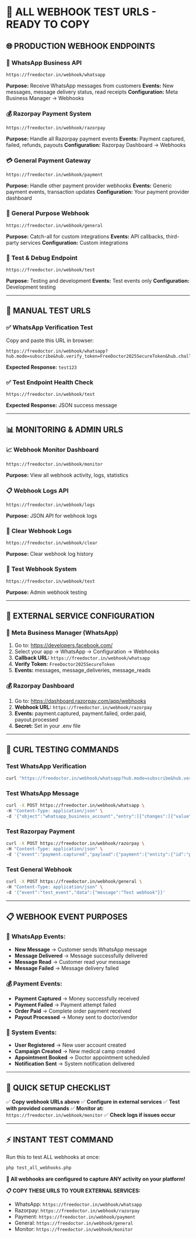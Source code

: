 🚀 **ALL WEBHOOK TEST URLS - READY TO COPY**
=====================================================

## 🌐 **PRODUCTION WEBHOOK ENDPOINTS**

### 📱 **WhatsApp Business API**
```
https://freedoctor.in/webhook/whatsapp
```
**Purpose:** Receive WhatsApp messages from customers
**Events:** New messages, message delivery status, read receipts
**Configuration:** Meta Business Manager → Webhooks

### 💰 **Razorpay Payment System**
```
https://freedoctor.in/webhook/razorpay
```
**Purpose:** Handle all Razorpay payment events
**Events:** Payment captured, failed, refunds, payouts
**Configuration:** Razorpay Dashboard → Webhooks

### 💳 **General Payment Gateway**
```
https://freedoctor.in/webhook/payment
```
**Purpose:** Handle other payment provider webhooks
**Events:** Generic payment events, transaction updates
**Configuration:** Your payment provider dashboard

### 🔧 **General Purpose Webhook**
```
https://freedoctor.in/webhook/general
```
**Purpose:** Catch-all for custom integrations
**Events:** API callbacks, third-party services
**Configuration:** Custom integrations

### 🧪 **Test & Debug Endpoint**
```
https://freedoctor.in/webhook/test
```
**Purpose:** Testing and development
**Events:** Test events only
**Configuration:** Development testing

---

## 🧪 **MANUAL TEST URLS**

### ✅ **WhatsApp Verification Test**
Copy and paste this URL in browser:
```
https://freedoctor.in/webhook/whatsapp?hub.mode=subscribe&hub.verify_token=FreeDoctor2025SecureToken&hub.challenge=test123
```
**Expected Response:** `test123`

### ✅ **Test Endpoint Health Check**
```
https://freedoctor.in/webhook/test
```
**Expected Response:** JSON success message

---

## 📊 **MONITORING & ADMIN URLS**

### 📈 **Webhook Monitor Dashboard**
```
https://freedoctor.in/webhook/monitor
```
**Purpose:** View all webhook activity, logs, statistics

### 📋 **Webhook Logs API**
```
https://freedoctor.in/webhook/logs
```
**Purpose:** JSON API for webhook logs

### 🔄 **Clear Webhook Logs**
```
https://freedoctor.in/webhook/clear
```
**Purpose:** Clear webhook log history

### 🧪 **Test Webhook System**
```
https://freedoctor.in/webhook/test
```
**Purpose:** Admin webhook testing

---

## 🔧 **EXTERNAL SERVICE CONFIGURATION**

### 📱 **Meta Business Manager (WhatsApp)**
1. Go to: https://developers.facebook.com/
2. Select your app → WhatsApp → Configuration → Webhooks
3. **Callback URL:** `https://freedoctor.in/webhook/whatsapp`
4. **Verify Token:** `FreeDoctor2025SecureToken`
5. **Events:** messages, message_deliveries, message_reads

### 💰 **Razorpay Dashboard**
1. Go to: https://dashboard.razorpay.com/app/webhooks
2. **Webhook URL:** `https://freedoctor.in/webhook/razorpay`
3. **Events:** payment.captured, payment.failed, order.paid, payout.processed
4. **Secret:** Set in your .env file

---

## 🔬 **CURL TESTING COMMANDS**

### Test WhatsApp Verification
```bash
curl "https://freedoctor.in/webhook/whatsapp?hub.mode=subscribe&hub.verify_token=FreeDoctor2025SecureToken&hub.challenge=test123"
```

### Test WhatsApp Message
```bash
curl -X POST https://freedoctor.in/webhook/whatsapp \
-H "Content-Type: application/json" \
-d '{"object":"whatsapp_business_account","entry":[{"changes":[{"value":{"messages":[{"from":"919876543210","text":{"body":"Test message"}}]}}]}]}'
```

### Test Razorpay Payment
```bash
curl -X POST https://freedoctor.in/webhook/razorpay \
-H "Content-Type: application/json" \
-d '{"event":"payment.captured","payload":{"payment":{"entity":{"id":"pay_test123","amount":50000,"status":"captured"}}}}'
```

### Test General Webhook
```bash
curl -X POST https://freedoctor.in/webhook/general \
-H "Content-Type: application/json" \
-d '{"event":"test_event","data":{"message":"Test webhook"}}'
```

---

## 📋 **WEBHOOK EVENT PURPOSES**

### 📱 **WhatsApp Events:**
- **New Message** → Customer sends WhatsApp message
- **Message Delivered** → Message successfully delivered
- **Message Read** → Customer read your message
- **Message Failed** → Message delivery failed

### 💰 **Payment Events:**
- **Payment Captured** → Money successfully received
- **Payment Failed** → Payment attempt failed
- **Order Paid** → Complete order payment received
- **Payout Processed** → Money sent to doctor/vendor

### 🔧 **System Events:**
- **User Registered** → New user account created
- **Campaign Created** → New medical camp created
- **Appointment Booked** → Doctor appointment scheduled
- **Notification Sent** → System notification delivered

---

## 🚀 **QUICK SETUP CHECKLIST**

✅ **Copy webhook URLs above**
✅ **Configure in external services**
✅ **Test with provided commands**
✅ **Monitor at:** `https://freedoctor.in/webhook/monitor`
✅ **Check logs if issues occur**

---

## ⚡ **INSTANT TEST COMMAND**

Run this to test ALL webhooks at once:
```bash
php test_all_webhooks.php
```

**🎯 All webhooks are configured to capture ANY activity on your platform!**

**📋 COPY THESE URLS TO YOUR EXTERNAL SERVICES:**
- WhatsApp: `https://freedoctor.in/webhook/whatsapp`
- Razorpay: `https://freedoctor.in/webhook/razorpay`
- Payment: `https://freedoctor.in/webhook/payment`
- General: `https://freedoctor.in/webhook/general`
- Monitor: `https://freedoctor.in/webhook/monitor`
